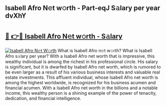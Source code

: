 ## Isabell Afro N𝚎t w𝚘rth - Part-eqJ S𝚊lary per year dvXhY

# <h2><a href="http://gc30la.nevu.top/?p=Isabell+Afro">🔗 👉🔴 Isabell Afro N𝚎t w𝚘rth - S𝚊lary</a></h2>

[![Isabell Afro N𝚎t W𝚘rth](https://i.imgur.com/Oavwk0R.jpeg)](http://gc30la.nevu.top/?p=Isabell+Afro)
What is Isabell Afro n𝚎t w𝚘rth? What is Isabell Afro s𝚊lary per year?
With a Isabell Afro net worth that is impressive, this wealthy individual is among the richest in his professional circle. His salary is significant, but it is dwarfed by Isabell Afro net worth, which is rumored to be even larger as a result of his various business interests and valuable real estate investments. This affluent individual, whose Isabell Afro net worth is among the highest worldwide, is recognized for his business acumen and financial acumen. With a Isabell Afro net worth in the billions and a notable income, this wealthy person is a shining example of the power of tenacity, dedication, and financial intelligence.

